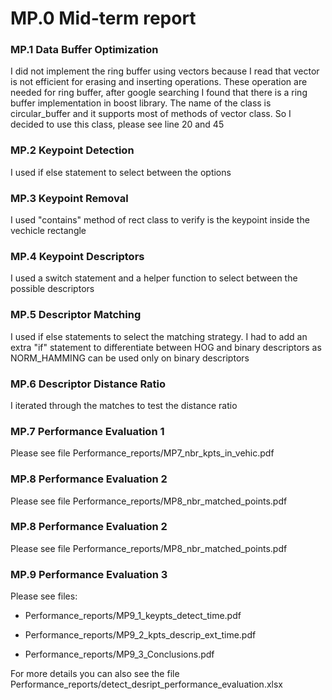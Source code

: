 # MP.0 Mid-term report



### MP.1 Data Buffer Optimization
I did not implement the ring buffer using vectors because I read that vector is not efficient for erasing and inserting operations. These operation are needed for ring buffer, after google searching I found that there is a ring buffer implementation in boost library. The name of the class is  circular_buffer and it supports most of methods of vector class. So I decided to use this class, please see line 20 and 45

### MP.2 Keypoint Detection
I used if else statement to select between the options


### MP.3 Keypoint Removal
I used "contains" method of rect class to verify is the keypoint inside the vechicle rectangle


### MP.4 Keypoint Descriptors
I used a switch statement and a helper function to select between the possible descriptors

### MP.5 Descriptor Matching
I used if else statements to select the matching strategy.
I had to add an extra "if" statement to differentiate between HOG and binary descriptors as NORM_HAMMING can be used only on binary descriptors


### MP.6 Descriptor Distance Ratio
I iterated through the matches to test the distance ratio

### MP.7 Performance Evaluation 1
Please see file Performance_reports/MP7_nbr_kpts_in_vehic.pdf 

### MP.8 Performance Evaluation 2
Please see file Performance_reports/MP8_nbr_matched_points.pdf

### MP.8 Performance Evaluation 2
Please see file Performance_reports/MP8_nbr_matched_points.pdf

### MP.9 Performance Evaluation 3
Please see files:

 - Performance_reports/MP9_1_keypts_detect_time.pdf
 
 - Performance_reports/MP9_2_kpts_descrip_ext_time.pdf
 
 - Performance_reports/MP9_3_Conclusions.pdf
 
For more details you can also see the file Performance_reports/detect_desript_performance_evaluation.xlsx




